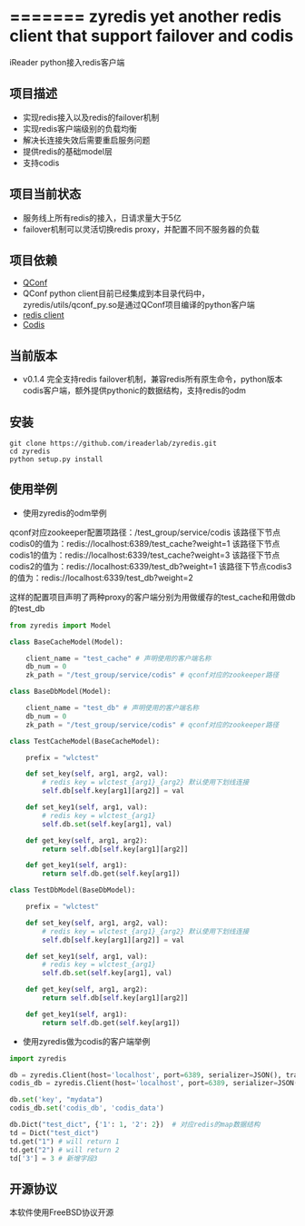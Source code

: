 =======
zyredis yet another redis client that support failover and codis
=======
iReader python接入redis客户端

项目描述
--------

- 实现redis接入以及redis的failover机制
- 实现redis客户端级别的负载均衡
- 解决长连接失效后需要重启服务问题
- 提供redis的基础model层
- 支持codis

项目当前状态
---------

- 服务线上所有redis的接入，日请求量大于5亿
- failover机制可以灵活切换redis proxy，并配置不同不服务器的负载

项目依赖
--------

- [QConf](https://github.com/Qihoo360/QConf)
- QConf python client目前已经集成到本目录代码中，zyredis/utils/qconf_py.so是通过QConf项目编译的python客户端
- [redis client](https://github.com/andymccurdy/redis-py)
- [Codis](https://github.com/wandoulabs/codis)

当前版本
--------

- v0.1.4 完全支持redis failover机制，兼容redis所有原生命令，python版本codis客户端，额外提供pythonic的数据结构，支持redis的odm


安装
--------

```
git clone https://github.com/ireaderlab/zyredis.git
cd zyredis
python setup.py install
```

使用举例
-------

- 使用zyredis的odm举例

qconf对应zookeeper配置项路径：/test_group/service/codis
该路径下节点codis0的值为：redis://localhost:6389/test_cache?weight=1
该路径下节点codis1的值为：redis://localhost:6339/test_cache?weight=3
该路径下节点codis2的值为：redis://localhost:6339/test_db?weight=1
该路径下节点codis3的值为：redis://localhost:6339/test_db?weight=2

这样的配置项目声明了两种proxy的客户端分别为用做缓存的test_cache和用做db的test_db
```python
from zyredis import Model

class BaseCacheModel(Model):

    client_name = "test_cache" # 声明使用的客户端名称
    db_num = 0
    zk_path = "/test_group/service/codis" # qconf对应的zookeeper路径

class BaseDbModel(Model):

    client_name = "test_db" # 声明使用的客户端名称
    db_num = 0
    zk_path = "/test_group/service/codis" # qconf对应的zookeeper路径

class TestCacheModel(BaseCacheModel):

    prefix = "wlctest"

    def set_key(self, arg1, arg2, val):
    	# redis key = wlctest_{arg1}_{arg2} 默认使用下划线连接
        self.db[self.key[arg1][arg2]] = val

    def set_key1(self, arg1, val):
    	# redis key = wlctest_{arg1}
        self.db.set(self.key[arg1], val)

    def get_key(self, arg1, arg2):
        return self.db[self.key[arg1][arg2]]

    def get_key1(self, arg1):
        return self.db.get(self.key[arg1])

class TestDbModel(BaseDbModel):

    prefix = "wlctest"

    def set_key(self, arg1, arg2, val):
    	# redis key = wlctest_{arg1}_{arg2} 默认使用下划线连接
        self.db[self.key[arg1][arg2]] = val

    def set_key1(self, arg1, val):
    	# redis key = wlctest_{arg1}
        self.db.set(self.key[arg1], val)

    def get_key(self, arg1, arg2):
        return self.db[self.key[arg1][arg2]]

    def get_key1(self, arg1):
        return self.db.get(self.key[arg1])
```
- 使用zyredis做为codis的客户端举例
```python
import zyredis

db = zyredis.Client(host='localhost', port=6389, serializer=JSON(), transaction=True)  # transaction=True使用zyredis当做原生redis的client使用
codis_db = zyredis.Client(host='localhost', port=6389, serializer=JSON(), transaction=False)  # transaction=False使用zyredis 当做codis的redis client使用，最大区别是对pipeline事务支持以及codis本身部分api不支持时日志输出

db.set('key', "mydata")
codis_db.set('codis_db', 'codis_data')

db.Dict("test_dict", {'1': 1, '2': 2})  # 对应redis的map数据结构
td = Dict("test_dict")
td.get("1") # will return 1
td.get("2") # will return 2
td['3'] = 3 # 新增字段3
```

开源协议
-------
本软件使用FreeBSD协议开源
